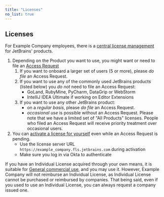```yaml
---
title: "Licenses"
no_list: true
---
```


## Licenses

For Example Company employees, there is a [central license management](https://www.jetbrains.com/help/license-vault-cloud) for JetBrains' products.

1. Depending on the Product you want to use, you might want or need to file an [Access Request](https://example_company.com/example_company-com/team-member-epics/access-requests)
    1. If you want to onboard a larger set of users (5 or more), please *do file* an Access Request.
    1. If you want to use any of the commonly used JetBrains products (listed below) you *do not* need to file an Access Request:
        - GoLand, RubyMine, PyCharm, DataGrip or WebStorm
        - IntelliJ IDEA Ultimate if working on Editor Extensions 
    1. If you want to use any other JetBrains product:
        - on a *regular basis*, please *do file* an Access Request.
        - *occasional use* is possible without an Access Request. Please note that we have a limited set of "All Products" licenses. People who filed an Access Request will receive priority treatment over occasional users.
1. You can [activate a license for yourself](https://www.jetbrains.com/help/license-vault-cloud/Activating_a_license.html) even while an Access Request is pending.
    - Use the license server URL `https://example_company.fls.jetbrains.com` during activation
    - Make sure you log in via Okta to authenticate

If you have an Individual License acquired through your own means, it is suitable for [General commercial use](https://www.jetbrains.com/store/comparison.html#LicenseComparison), and you may use it. However, Example Company will not reimburse an Individual License, as Individual License cannot be purchased or reimbursed by companies. That being said, even if you used to use an Individual License, you can always request a company issued one.
